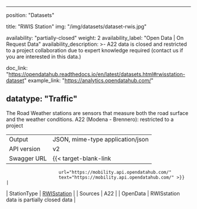 <!--
SPDX-FileCopyrightText: NOI Techpark <digital@noi.bz.it>

SPDX-License-Identifier: CC0-1.0
-->

---
position: "Datasets"

title: "RWIS Station"
img: "/img/datasets/dataset-rwis.jpg"

availability: "partially-closed"
weight: 2
availability_label: "Open Data | On Request Data"
availability_description: >-
    A22 data is closed and restricted to a project collaboration due to expert knowledge required
    (<a class="dataset-mailto">contact&nbsp;us</a>
    if you are interested in this data.)

doc_link: "https://opendatahub.readthedocs.io/en/latest/datasets.html#rwisstation-dataset"
example_link: "https://analytics.opendatahub.com/"

datatype: "Traffic"
---

The Road Weather stations are sensors that measure both the road surface and the weather conditions.
A22 (Modena - Brennero): restricted to a project

|             |                                                                           |
| :---------- | ------------------------------------------------------------------------- |
| Output      | JSON, mime-type application/json                                          |
| API version | v2                                                                        |
| Swagger URL | {{< target-blank-link
                        url="https://mobility.api.opendatahub.com/"
                        text="https://mobility.api.opendatahub.com/" >}}                                   |
| StationType | [RWISstation](https://mobility.api.opendatahub.com/v2/flat/RWISstation) |
| Sources     | A22                                                                       |
| OpenData    | RWISstation data is partially closed data                                |
